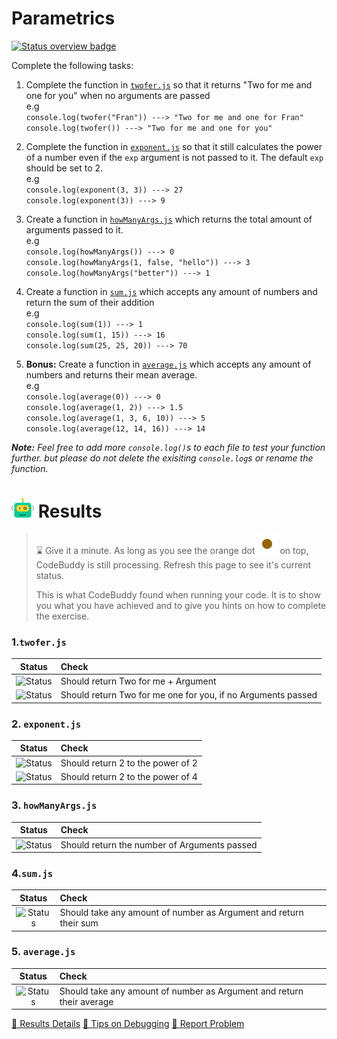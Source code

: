 # Parametrics
[![Status overview badge](../../blob/badges/.github/badges/main/badge.svg)](#-results)


Complete the following tasks:

1. Complete the function in [`twofer.js`](./twofer.js) so that it returns "Two for me and one for you" when no arguments are passed\
e.g\
`console.log(twofer("Fran")) ---> "Two for me and one for Fran" ` \
`console.log(twofer()) ---> "Two for me and one for you" `
    
1. Complete the function in [`exponent.js`](./exponent.js) so that it still calculates the power of a 
number even if the `exp` argument is not passed to it. The default `exp` should be set to 2.\
e.g\
`console.log(exponent(3, 3)) ---> 27 `\
`console.log(exponent(3)) ---> 9`

1. Create a function in [`howManyArgs.js`](./howManyArgs.js) which returns the total amount of arguments passed to it.\
e.g\
`console.log(howManyArgs()) ---> 0 `\
`console.log(howManyArgs(1, false, "hello")) ---> 3` \
`console.log(howManyArgs("better")) ---> 1`

1. Create a function in [`sum.js`](./sum.js) which accepts any amount of numbers and return the sum of their addition\
e.g\
`console.log(sum(1)) ---> 1`\
 `console.log(sum(1, 15)) ---> 16`\
`console.log(sum(25, 25, 20)) ---> 70`

1. **Bonus:** Create a function in [`average.js`](./average.js) which accepts any amount of numbers and returns their mean average.\
e.g\
`console.log(average(0)) ---> 0`\
`console.log(average(1, 2)) ---> 1.5`\
`console.log(average(1, 3, 6, 10)) ---> 5`\
`console.log(average(12, 14, 16)) ---> 14`

_**Note:** Feel free to add more `console.log()`s to each file to test your function further. but please do not delete the exisiting `console.log`s or rename the function._

[//]: # (autograding info start)
# <img src="https://github.com/DCI-EdTech/autograding-setup/raw/main/assets/bot-large.svg" alt="" data-canonical-src="https://github.com/DCI-EdTech/autograding-setup/raw/main/assets/bot-large.svg" height="31" /> Results
> ⌛ Give it a minute. As long as you see the orange dot ![processing](https://raw.githubusercontent.com/DCI-EdTech/autograding-setup/main/assets/processing.svg) on top, CodeBuddy is still processing. Refresh this page to see it's current status.
>
> This is what CodeBuddy found when running your code. It is to show you what you have achieved and to give you hints on how to complete the exercise.


### 1.`twofer.js`

|                 Status                  | Check                                                                                    |
| :-------------------------------------: | :--------------------------------------------------------------------------------------- |
| ![Status](../../blob/badges/.github/badges/main/status0.svg) | Should return Two for me + Argument |
| ![Status](../../blob/badges/.github/badges/main/status1.svg) | Should return Two for me one for you, if no Arguments passed |

### 2. `exponent.js`

|                 Status                  | Check                                                                                    |
| :-------------------------------------: | :--------------------------------------------------------------------------------------- |
| ![Status](../../blob/badges/.github/badges/main/status2.svg) | Should return 2 to the power of 2 |
| ![Status](../../blob/badges/.github/badges/main/status3.svg) | Should return 2 to the power of 4 |

### 3. `howManyArgs.js`

|                 Status                  | Check                                                                                    |
| :-------------------------------------: | :--------------------------------------------------------------------------------------- |
| ![Status](../../blob/badges/.github/badges/main/status4.svg) | Should return the number of Arguments passed |

### 4.`sum.js`

|                 Status                  | Check                                                                                    |
| :-------------------------------------: | :--------------------------------------------------------------------------------------- |
| ![Status](../../blob/badges/.github/badges/main/status5.svg) | Should take any amount of number as Argument and return their sum |

### 5. `average.js`

|                 Status                  | Check                                                                                    |
| :-------------------------------------: | :--------------------------------------------------------------------------------------- |
| ![Status](../../blob/badges/.github/badges/main/status6.svg) | Should take any amount of number as Argument and return their average |



[🔬 Results Details](../../actions)
[🐞 Tips on Debugging](https://github.com/DCI-EdTech/autograding-setup/wiki/How-to-work-with-CodeBuddy)
[📢 Report Problem](https://docs.google.com/forms/d/e/1FAIpQLSfS8wPh6bCMTLF2wmjiE5_UhPiOEnubEwwPLN_M8zTCjx5qbg/viewform?usp=pp_url&entry.652569746=PB-Function-Parametrics)


[//]: # (autograding info end)
